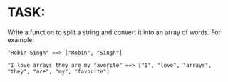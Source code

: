 # TASK:
Write a function to split a string and convert it into an array of words. For example:
```
"Robin Singh" ==> ["Robin", "Singh"]

"I love arrays they are my favorite" ==> ["I", "love", "arrays", "they", "are", "my", "favorite"]
```